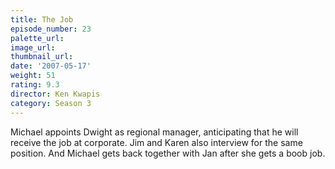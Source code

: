 ```yaml
---
title: The Job
episode_number: 23
palette_url: 
image_url: 
thumbnail_url: 
date: '2007-05-17'
weight: 51
rating: 9.3
director: Ken Kwapis
category: Season 3
---
```


Michael appoints Dwight as regional manager, anticipating that he will receive the job at corporate. Jim and Karen also interview for the same position. And Michael gets back together with Jan after she gets a boob job.